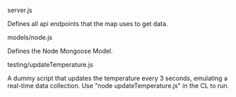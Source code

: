 server.js

Defines all api endpoints that the map uses to get data.

models/node.js

Defines the Node Mongoose Model.

testing/updateTemperature.js

A dummy script that updates the temperature every 3 seconds, emulating
a real-time data collection. Use "node updateTemperature.js" in the CL to run.